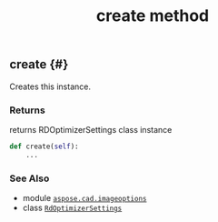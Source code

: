 ﻿---
title: create method
second_title: Aspose.CAD for Python via .NET API References
description: 
type: docs
weight: 20
url: /python-net/aspose.cad.imageoptions/rdoptimizersettings/create/
is_root: false
---

## create {#}

Creates this instance.


### Returns 


returns RDOptimizerSettings class instance


```python
def create(self):
    ...
```





### See Also
* module [`aspose.cad.imageoptions`](../../)
* class [`RdOptimizerSettings`](/cad/python-net/aspose.cad.imageoptions/rdoptimizersettings)
